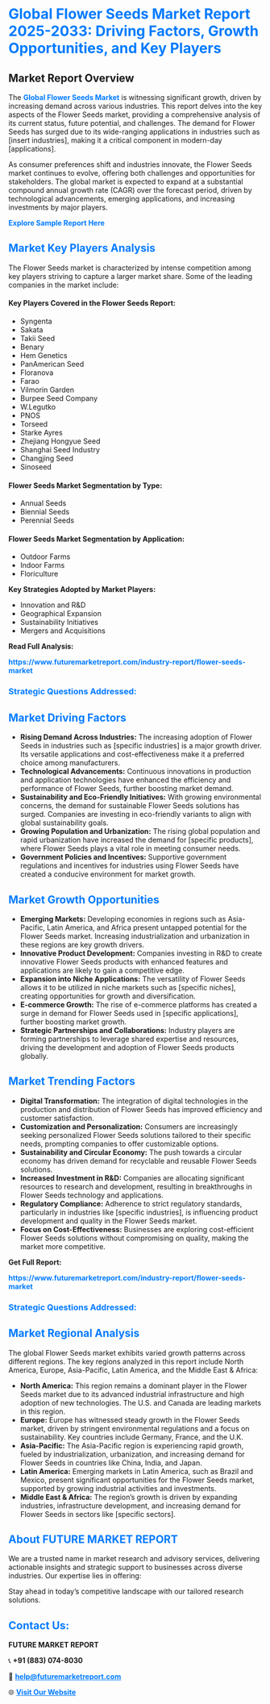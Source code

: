 <h1 style="color: #007BFF;">Global Flower Seeds Market Report 2025-2033: Driving Factors, Growth Opportunities, and Key Players</h1>

<section id="overview">
<h2>Market Report Overview</h2>
<p>The <a href="https://www.futuremarketreport.com/industry-report/flower-seeds-market" style="color: #007BFF; text-decoration: none;"><strong>Global Flower Seeds Market</strong></a> is witnessing significant growth, driven by increasing demand across various industries. This report delves into the key aspects of the Flower Seeds market, providing a comprehensive analysis of its current status, future potential, and challenges. The demand for Flower Seeds has surged due to its wide-ranging applications in industries such as [insert industries], making it a critical component in modern-day [applications].</p>
<p>As consumer preferences shift and industries innovate, the Flower Seeds market continues to evolve, offering both challenges and opportunities for stakeholders. The global market is expected to expand at a substantial compound annual growth rate (CAGR) over the forecast period, driven by technological advancements, emerging applications, and increasing investments by major players.</p>
</section>

<section id="overview">
<p><a href="https://www.futuremarketreport.com/request-sample/reportId=27626" style="color: #007BFF; text-decoration: none;"><strong>Explore Sample Report Here</strong></a></p>
</section>

<section id="key-players">
<h2 style="color: #007BFF;">Market Key Players Analysis</h2>
<p>The Flower Seeds market is characterized by intense competition among key players striving to capture a larger market share. Some of the leading companies in the market include:</p>
<h4>Key Players Covered in the Flower Seeds Report:</h4>
<ul><li>Syngenta</li><li>Sakata</li><li>Takii Seed</li><li>Benary</li><li>Hem Genetics</li><li>PanAmerican Seed</li><li>Floranova</li><li>Farao</li><li>Vilmorin Garden</li><li>Burpee Seed Company</li><li>W.Legutko</li><li>PNOS</li><li>Torseed</li><li>Starke Ayres</li><li>Zhejiang Hongyue Seed</li><li>Shanghai Seed Industry</li><li>Changjing Seed</li><li>Sinoseed</li></ul>
<h4>Flower Seeds Market Segmentation by Type:</h4>
<ul><li>Annual Seeds</li><li>Biennial Seeds</li><li>Perennial Seeds</li></ul>

<h4>Flower Seeds Market Segmentation by Application:</h4>
<ul><li>Outdoor Farms</li><li>Indoor Farms</li><li>Floriculture</li></ul>
<p><strong>Key Strategies Adopted by Market Players:</strong></p>
<ul>
<li>Innovation and R&D</li>
<li>Geographical Expansion</li>
<li>Sustainability Initiatives</li>
<li>Mergers and Acquisitions</li>
</ul>
</section>

<section>
<p><strong>Read Full Analysis: </strong></p><a href="https://www.futuremarketreport.com/industry-report/flower-seeds-market" style="color: #007BFF; text-decoration: none;"><strong>https://www.futuremarketreport.com/industry-report/flower-seeds-market</strong></a>
<h3 style="color: #007BFF;">Strategic Questions Addressed:</h3>
</section>

<section id="driving-factors">
<h2 style="color: #007BFF;">Market Driving Factors</h2>
<ul>
<li><strong>Rising Demand Across Industries:</strong> The increasing adoption of Flower Seeds in industries such as [specific industries] is a major growth driver. Its versatile applications and cost-effectiveness make it a preferred choice among manufacturers.</li>
<li><strong>Technological Advancements:</strong> Continuous innovations in production and application technologies have enhanced the efficiency and performance of Flower Seeds, further boosting market demand.</li>
<li><strong>Sustainability and Eco-Friendly Initiatives:</strong> With growing environmental concerns, the demand for sustainable Flower Seeds solutions has surged. Companies are investing in eco-friendly variants to align with global sustainability goals.</li>
<li><strong>Growing Population and Urbanization:</strong> The rising global population and rapid urbanization have increased the demand for [specific products], where Flower Seeds plays a vital role in meeting consumer needs.</li>
<li><strong>Government Policies and Incentives:</strong> Supportive government regulations and incentives for industries using Flower Seeds have created a conducive environment for market growth.</li>
</ul>
</section>

<section id="growth-opportunities">
<h2 style="color: #007BFF;">Market Growth Opportunities</h2>
<ul>
<li><strong>Emerging Markets:</strong> Developing economies in regions such as Asia-Pacific, Latin America, and Africa present untapped potential for the Flower Seeds market. Increasing industrialization and urbanization in these regions are key growth drivers.</li>
<li><strong>Innovative Product Development:</strong> Companies investing in R&D to create innovative Flower Seeds products with enhanced features and applications are likely to gain a competitive edge.</li>
<li><strong>Expansion into Niche Applications:</strong> The versatility of Flower Seeds allows it to be utilized in niche markets such as [specific niches], creating opportunities for growth and diversification.</li>
<li><strong>E-commerce Growth:</strong> The rise of e-commerce platforms has created a surge in demand for Flower Seeds used in [specific applications], further boosting market growth.</li>
<li><strong>Strategic Partnerships and Collaborations:</strong> Industry players are forming partnerships to leverage shared expertise and resources, driving the development and adoption of Flower Seeds products globally.</li>
</ul>
</section>

<section id="trending-factors">
<h2 style="color: #007BFF;">Market Trending Factors</h2>
<ul>
<li><strong>Digital Transformation:</strong> The integration of digital technologies in the production and distribution of Flower Seeds has improved efficiency and customer satisfaction.</li>
<li><strong>Customization and Personalization:</strong> Consumers are increasingly seeking personalized Flower Seeds solutions tailored to their specific needs, prompting companies to offer customizable options.</li>
<li><strong>Sustainability and Circular Economy:</strong> The push towards a circular economy has driven demand for recyclable and reusable Flower Seeds solutions.</li>
<li><strong>Increased Investment in R&D:</strong> Companies are allocating significant resources to research and development, resulting in breakthroughs in Flower Seeds technology and applications.</li>
<li><strong>Regulatory Compliance:</strong> Adherence to strict regulatory standards, particularly in industries like [specific industries], is influencing product development and quality in the Flower Seeds market.</li>
<li><strong>Focus on Cost-Effectiveness:</strong> Businesses are exploring cost-efficient Flower Seeds solutions without compromising on quality, making the market more competitive.</li>
</ul>
</section>

<section>
<p><strong>Get Full Report: </strong></p><a href="https://www.futuremarketreport.com/industry-report/flower-seeds-market" style="color: #007BFF; text-decoration: none;"><strong>https://www.futuremarketreport.com/industry-report/flower-seeds-market</strong></a>
<h3 style="color: #007BFF;">Strategic Questions Addressed:</h3>
</section>


<section id="regional-analysis">
<h2 style="color: #007BFF;">Market Regional Analysis</h2>
<p>The global Flower Seeds market exhibits varied growth patterns across different regions. The key regions analyzed in this report include North America, Europe, Asia-Pacific, Latin America, and the Middle East & Africa:</p>
<ul>
<li><strong>North America:</strong> This region remains a dominant player in the Flower Seeds market due to its advanced industrial infrastructure and high adoption of new technologies. The U.S. and Canada are leading markets in this region.</li>
<li><strong>Europe:</strong> Europe has witnessed steady growth in the Flower Seeds market, driven by stringent environmental regulations and a focus on sustainability. Key countries include Germany, France, and the U.K.</li>
<li><strong>Asia-Pacific:</strong> The Asia-Pacific region is experiencing rapid growth, fueled by industrialization, urbanization, and increasing demand for Flower Seeds in countries like China, India, and Japan.</li>
<li><strong>Latin America:</strong> Emerging markets in Latin America, such as Brazil and Mexico, present significant opportunities for the Flower Seeds market, supported by growing industrial activities and investments.</li>
<li><strong>Middle East & Africa:</strong> The region’s growth is driven by expanding industries, infrastructure development, and increasing demand for Flower Seeds in sectors like [specific sectors].</li>
</ul>
</section>

<footer>
<h2 style="color: #007BFF;">About FUTURE MARKET REPORT</h2>
<p>We are a trusted name in market research and advisory services, delivering actionable insights and strategic support to businesses across diverse industries. Our expertise lies in offering:</p>

<p>Stay ahead in today’s competitive landscape with our tailored research solutions.</p>

<h2 style="color: #007BFF;">Contact Us:</h2>
<p><strong>FUTURE MARKET REPORT</strong></p>
<p>📞 <strong>+91 (883) 074-8030</strong></p>
<p>📧 <strong><a href="mailto:help@futuremarketreport.com" style="color: #007BFF;">help@futuremarketreport.com</a></strong></p>
<p>🌐 <strong><a href="https://www.futuremarketreport.com/" style="color: #007BFF;">Visit Our Website</a></strong></p>
</footer>